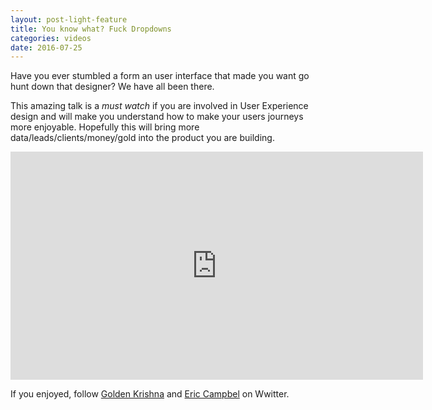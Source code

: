 ```yaml
---
layout: post-light-feature
title: You know what? Fuck Dropdowns
categories: videos
date: 2016-07-25
---
```


Have you ever stumbled a form an user interface that made you want go hunt down that designer? We have all been there. 

This amazing talk is a *must watch* if you are involved in User Experience design and will make you understand how to make your users journeys more enjoyable. Hopefully this will bring more data/leads/clients/money/gold into the product you are building.

<iframe width="660" height="365" src="https://www.youtube.com/embed/hcYAHix-riY" frameborder="0" allowfullscreen></iframe>


If you enjoyed, follow [Golden Krishna](https://twitter.com/goldenkrishna) and [Eric Campbel](https://twitter.com/ericlcampbell) on Wwitter.
